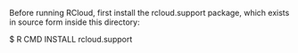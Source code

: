 Before running RCloud, first install the rcloud.support package, which
exists in source form inside this directory:

$ R CMD INSTALL rcloud.support

